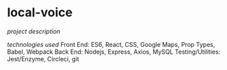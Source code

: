 # local-voice

*project description*

*technologies used*
Front End: ES6, React, CSS, Google Maps, Prop Types, Babel, Webpack
Back End: Nodejs, Express, Axios, MySQL
Testing/Utilities: Jest/Enzyme, Circleci, git
